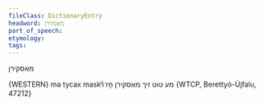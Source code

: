 ```yaml
---
fileClass: DictionaryEntry
headword: מאַסקירן
part_of_speech: 
etymology: 
tags: 
---
```

מאַסקירן

{WESTERN}
mə tycax maskʲiˑrn̩ מע טוט זיך מאַסקירן {WTCP, Berettyó-Újfalu, 47212}
